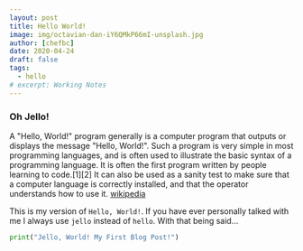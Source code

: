 ```yaml
---
layout: post
title: Hello World!
image: img/octavian-dan-iY6QMkP66mI-unsplash.jpg
author: [chefbc]
date: 2020-04-24
draft: false
tags:
  - hello
# excerpt: Working Notes
---
```



### Oh Jello!

A "Hello, World!" program generally is a computer program that outputs or displays the message "Hello, World!". Such a program is very simple in most programming languages, and is often used to illustrate the basic syntax of a programming language. It is often the first program written by people learning to code.[1][2] It can also be used as a sanity test to make sure that a computer language is correctly installed, and that the operator understands how to use it. [wikipedia](https://en.wikipedia.org/wiki/%22Hello,_World!%22_program)

This is my version of `Hello, World!`.  If you have ever personally talked with me I always use `jello` instead of `hello`.  With that being said...

```python
print("Jello, World! My First Blog Post!")
```

